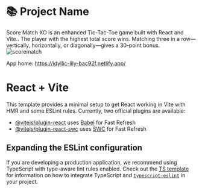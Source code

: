 # 📚 Project Name
Score Match XO is an enhanced Tic-Tac-Toe game built with React and Vite.. The player with the highest total score wins. Matching three in a row—vertically, horizontally, or diagonally—gives a 30-point bonus.
![scorematch](https://github.com/user-attachments/assets/8cdbee4f-523b-4f51-80b4-2ca06fbe527e)

App home:  https://idyllic-lily-bac92f.netlify.app/

# React + Vite

This template provides a minimal setup to get React working in Vite with HMR and some ESLint rules.
Currently, two official plugins are available:

- [@vitejs/plugin-react](https://github.com/vitejs/vite-plugin-react/blob/main/packages/plugin-react) uses [Babel](https://babeljs.io/) for Fast Refresh
- [@vitejs/plugin-react-swc](https://github.com/vitejs/vite-plugin-react/blob/main/packages/plugin-react-swc) uses [SWC](https://swc.rs/) for Fast Refresh

## Expanding the ESLint configuration

If you are developing a production application, we recommend using TypeScript with type-aware lint rules enabled. Check out the [TS template](https://github.com/vitejs/vite/tree/main/packages/create-vite/template-react-ts) for information on how to integrate TypeScript and [`typescript-eslint`](https://typescript-eslint.io) in your project.
